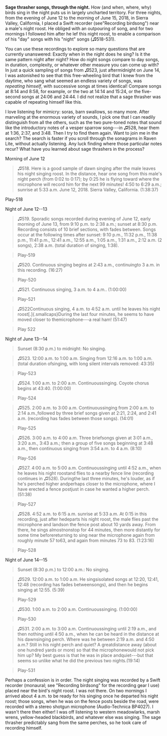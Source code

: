 **Sage thrasher songs, through the night.** How (and when, where, why) birds sing in the night puts us in largely uncharted territory. For three nights, from the evening of June 12 to the morning of June 15, 2018, in Sierra Valley, California, I placed a Swift recorder (see"Recording birdsong") near a male's night roost. He obliged with an outpouring of song, and for two mornings I followed him after he lef this night roost, to enable a comparison of his "day" songs with his "night" songs (♫518-531).

You can use these recordings to explore so many questions that are currently unanswered: Exactly when in the night does he sing? Is it the same pattern night after night? How do night songs compare to day songs, in duration, complexity, or whatever other measure you can come up with? In just a quick sampling of songs from ♫523, just aftermidnight on June 14, I was astonished to see that this free-wheeling bird that I knew from the daytime, who sang what seemed an endless variety of songs, was *repeating himself*, with successive songs at times identical! Compare songs at 8:14 and 8:58, for example, or the two at 14:14 and 15:24, or the five-second songs at 24:06 and 24:44. I did not realize that a sage thrasher was capable of repeating himself like this.

I love listening for mimicry: soras, barn swallows, so many more. After marveling at the enormous variety of sounds, I pick one that I can readily distinguish from all the others, such as the two pure-toned notes that sound like the introductory notes of a vesper sparrow song---in ♫528, hear them at 1:36, 2:37, and 3:48. Then I try to find them again. Want to join me in the search? The search is faster if you scroll through the sonagrams in Raven Lite, without actually listening. Any luck finding where those particular notes recur? What have you learned about sage thrashers in the process?

Morning of June 12

>♫518. Here is a good sample of dawn singing after the male leaves his night singing roost. In the distance, hear one song from this male's night perch (from 0:02 to 0:17); by 0:25 he is flying toward where the microphone will record him for the next 99 minutes! 4:50 to 6:29 a.m.; sunrise at 5:33 a.m. June 12, 2018. Sierra Valley, California. (1:38:37)

Play-518

Night of June 12--13

>♫519. Sporadic songs recorded during evening of June 12, early morning of June 13, from 9:10 p.m. to 2:38 a.m.; sunset at 8:30 p.m. Recording consists of 10 brief sections, with fades between. Songs occur at the following times after sunset: 9:10 p.m., 11:32 p.m., 11:38 p.m., 11:41 p.m., 12:41 a.m., 12:55 a.m., 1:05 a.m., 1:31 a.m., 2:12 a.m. (2 songs), 2:38 a.m. (total duration of singing, 1:38).

>Play-519

>♫520. Continuous singing begins at 2:43 a.m., continuingto 3 a.m. in this recording. (16:27)

>Play-520

>♫521. Continuous singing, 3 a.m. to 4 a.m.. (1:00:00)

>Play-521

>♫522Continuous singing, 4 a.m. to 4:52 a.m. until he leaves his night roost[.]{.smallcaps}During the last four minutes, he seems to have moved closer to themicrophone---a real ham! (51:47)

>Play 522

Night of June 13--14

>Sunset (8:30 p.m.) to midnight: No singing.

>♫523. 12:00 a.m. to 1:00 a.m. Singing from 12:16 a.m. to 1:00 a.m. (total duration ofsinging, with long silent intervals removed: 43:35)

>Play-523

>♫524. 1:00 a.m. to 2:00 a.m. Continuoussinging. Coyote chorus begins at 43:40. (1:00:00)

>Play-524

>♫525. 2:00 a.m. to 3:00 a.m. Continuoussinging from 2:00 a.m. to 2:14 a.m.,followed by three brief songs given at 2:21, 2:24, and 2:41 a.m. (recording has fades between those songs). (14:01)

>Play-525

>♫526. 3:00 a.m. to 4:00 a.m. Three briefsongs given at 3:01 a.m., 3:20 a.m., 3:43 a.m.; then a group of five songs beginning at 3:48 a.m., then continuous singing from 3:54 a.m. to 4 a.m. (8:10)

>Play-526

>♫527. 4:00 a.m. to 5:00 a.m. Continuoussinging until 4:52 a.m., when he leaves his night roostand flies to a nearby fence line (recording continues in ♫528). Duringthe last three minutes, he's louder, as if he's perched higher andperhaps closer to the microphone, where I have erected a fence postjust in case he wanted a higher perch. (51:38)

>Play-527

>♫528. 4:52 a.m. to 6:15 a.m. sunrise at 5:33 a.m. At 0:15 in this recording, just after hedeparts his night roost, the male flies past the microphone and landson the fence post about 10 yards away. From there, he sings almostnonstop for 44 minutes, then more distantly for some time beforereturning to sing near the microphone again from roughly minute 57 to63, and again from minutes 73 to 83. (1:23:16)

>Play-528

Night of June 14--15

>Sunset (8:30 p.m.) to 12:00 a.m.: No singing.

>♫529. 12:00 a.m. to 1:00 a.m. He singsisolated songs at 12:20, 12:41, 12:48 (recording has fades betweensongs), and then he begins singing at 12:55. (5:39)

>Play-529

>♫530. 1:00 a.m. to 2:00 a.m. Continuoussinging. (1:00:00)

>Play-530

>♫531. 2:00 a.m. to 3:00 a.m. Continuoussinging until 2:19 a.m., and then nothing until 4:50 a.m., when he can be heard in the distance at his dawnsinging perch. Where was he between 2:19 a.m. and 4:50 a.m.? Still in his night perch and quiet? A greatdistance away (about one hundred yards or more) so that the microphonewould not pick him up? My best guess is that he was in place andquiet---but that seems so unlike what he did the previous two nights.(19:14)

>Play-531

Perhaps a confession is in order. The night singing was recorded by a
Swift recorder (monaural; see "Recording birdsong" for the recording
gear I use) placed near the bird's night roost. I was not there. On two
mornings I arrived about 4 a.m. to be ready for his singing once he
departed his night roost; those songs, when he was on the fence posts
beside the road, were recorded with a stereo shotgun microphone
(Audio-Technica BP4027). I wasn't there then either! I was off listening
to western meadowlarks, marsh wrens, yellow-headed blackbirds, and
whatever else was singing. The sage thrasher predictably sang from the
same perches, so he took care of recording himself.
